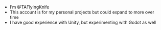 - I’m @TAFlyingKnife
- This account is for my personal projects but could expand to more over time
- I have good experience with Unity, but experimenting with Godot as well

<!---
TAFlyingKnife/TAFlyingKnife is a ✨ special ✨ repository because its `README.md` (this file) appears on your GitHub profile.
You can click the Preview link to take a look at your changes.
--->
